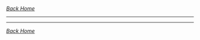 _*[Back Home](https://bluefalconjun.github.io)*_  
***



***
_*[Back Home](https://bluefalconjun.github.io)*_  
